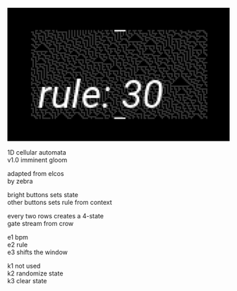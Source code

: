 ![CA](screenshot.png)

1D cellular automata<br/>
v1.0 imminent gloom<br/>

adapted from elcos<br/>
by zebra<br/>

bright buttons sets state<br/>
other buttons sets rule from context<br/>

every two rows creates a 4-state<br/>
gate stream from crow<br/>

e1 bpm<br/>
e2 rule<br/>
e3 shifts the window<br/>
 
k1 not used<br/>
k2 randomize state<br/>
k3 clear state<br/>
